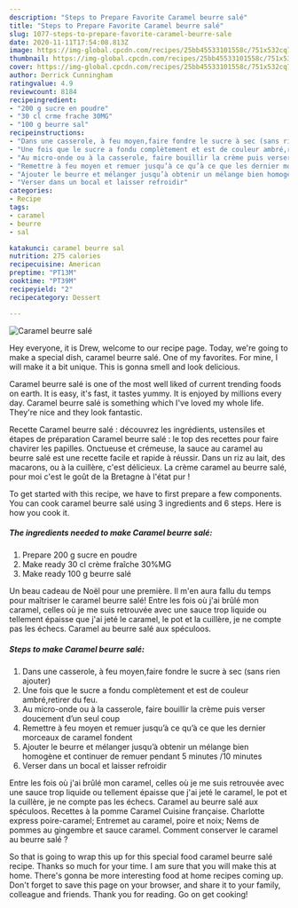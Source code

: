 ```yaml
---
description: "Steps to Prepare Favorite Caramel beurre salé"
title: "Steps to Prepare Favorite Caramel beurre salé"
slug: 1077-steps-to-prepare-favorite-caramel-beurre-sale
date: 2020-11-11T17:54:08.813Z
image: https://img-global.cpcdn.com/recipes/25bb45533101558c/751x532cq70/caramel-beurre-sale-photo-principale-de-la-recette.jpg
thumbnail: https://img-global.cpcdn.com/recipes/25bb45533101558c/751x532cq70/caramel-beurre-sale-photo-principale-de-la-recette.jpg
cover: https://img-global.cpcdn.com/recipes/25bb45533101558c/751x532cq70/caramel-beurre-sale-photo-principale-de-la-recette.jpg
author: Derrick Cunningham
ratingvalue: 4.9
reviewcount: 8184
recipeingredient:
- "200 g sucre en poudre"
- "30 cl crme frache 30MG"
- "100 g beurre sal"
recipeinstructions:
- "Dans une casserole, à feu moyen,faire fondre le sucre à sec (sans rien ajouter)"
- "Une fois que le sucre a fondu complètement et est de couleur ambré,retirer du feu."
- "Au micro-onde ou à la casserole, faire bouillir la crème puis verser doucement d’un seul coup"
- "Remettre à feu moyen et remuer jusqu’à ce qu’à ce que les dernier morceaux de caramel fondent"
- "Ajouter le beurre et mélanger jusqu’à obtenir un mélange bien homogène et continuer de remuer pendant 5 minutes /10 minutes"
- "Verser dans un bocal et laisser refroidir"
categories:
- Recipe
tags:
- caramel
- beurre
- sal

katakunci: caramel beurre sal 
nutrition: 275 calories
recipecuisine: American
preptime: "PT13M"
cooktime: "PT39M"
recipeyield: "2"
recipecategory: Dessert

---
```



![Caramel beurre salé](https://img-global.cpcdn.com/recipes/25bb45533101558c/751x532cq70/caramel-beurre-sale-photo-principale-de-la-recette.jpg)

Hey everyone, it is Drew, welcome to our recipe page. Today, we're going to make a special dish, caramel beurre salé. One of my favorites. For mine, I will make it a bit unique. This is gonna smell and look delicious.

Caramel beurre salé is one of the most well liked of current trending foods on earth. It is easy, it's fast, it tastes yummy. It is enjoyed by millions every day. Caramel beurre salé is something which I've loved my whole life. They're nice and they look fantastic.

Recette Caramel beurre salé : découvrez les ingrédients, ustensiles et étapes de préparation Caramel beurre salé : le top des recettes pour faire chavirer les papilles. Onctueuse et crémeuse, la sauce au caramel au beurre salé est une recette facile et rapide à réussir. Dans un riz au lait, des macarons, ou à la cuillère, c&#39;est délicieux. La crème caramel au beurre salé, pour moi c&#39;est le goût de la Bretagne à l&#39;état pur !


To get started with this recipe, we have to first prepare a few components. You can cook caramel beurre salé using 3 ingredients and 6 steps. Here is how you cook it.

<!--inarticleads1-->

##### The ingredients needed to make Caramel beurre salé:

1. Prepare 200 g sucre en poudre
1. Make ready 30 cl crème fraîche 30%MG
1. Make ready 100 g beurre salé


Un beau cadeau de Noël pour une première. Il m&#39;en aura fallu du temps pour maîtriser le caramel beurre salé! Entre les fois où j&#39;ai brûlé mon caramel, celles où je me suis retrouvée avec une sauce trop liquide ou tellement épaisse que j&#39;ai jeté le caramel, le pot et la cuillère, je ne compte pas les échecs. Caramel au beurre salé aux spéculoos. 

<!--inarticleads2-->

##### Steps to make Caramel beurre salé:

1. Dans une casserole, à feu moyen,faire fondre le sucre à sec (sans rien ajouter)
1. Une fois que le sucre a fondu complètement et est de couleur ambré,retirer du feu.
1. Au micro-onde ou à la casserole, faire bouillir la crème puis verser doucement d’un seul coup
1. Remettre à feu moyen et remuer jusqu’à ce qu’à ce que les dernier morceaux de caramel fondent
1. Ajouter le beurre et mélanger jusqu’à obtenir un mélange bien homogène et continuer de remuer pendant 5 minutes /10 minutes
1. Verser dans un bocal et laisser refroidir


Entre les fois où j&#39;ai brûlé mon caramel, celles où je me suis retrouvée avec une sauce trop liquide ou tellement épaisse que j&#39;ai jeté le caramel, le pot et la cuillère, je ne compte pas les échecs. Caramel au beurre salé aux spéculoos. Recettes à la pomme Caramel Cuisine française. Charlotte express poire-caramel; Entremet au caramel, poire et noix; Nems de pommes au gingembre et sauce caramel. Comment conserver le caramel au beurre salé ? 

So that is going to wrap this up for this special food caramel beurre salé recipe. Thanks so much for your time. I am sure that you will make this at home. There's gonna be more interesting food at home recipes coming up. Don't forget to save this page on your browser, and share it to your family, colleague and friends. Thank you for reading. Go on get cooking!
